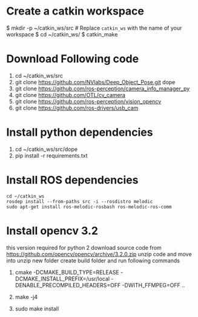 # Create a catkin workspace

 $ mkdir -p ~/catkin_ws/src   # Replace `catkin_ws` with the name of your workspace
 $ cd ~/catkin_ws/
 $ catkin_make
 # Download Following  code
1.  cd ~/catkin_ws/src
2.  git clone https://github.com/NVlabs/Deep_Object_Pose.git dope
3.  git clone https://github.com/ros-perception/camera_info_manager_py
4.  git clone https://github.com/OTL/cv_camera
5.  git clone https://github.com/ros-perception/vision_opencv
6.  git clone https://github.com/ros-drivers/usb_cam
# Install python dependencies

1. cd ~/catkin_ws/src/dope
2. pip install -r requirements.txt
# Install ROS dependencies
```shell
cd ~/catkin_ws
rosdep install --from-paths src -i --rosdistro melodic
sudo apt-get install ros-melodic-rosbash ros-melodic-ros-comm
```

# Install opencv 3.2
this version required for python 2
download source code from https://github.com/opencv/opencv/archive/3.2.0.zip
unzip code and move into unzip new folder 
create build folder and run following commands
1. cmake -DCMAKE_BUILD_TYPE=RELEASE -DCMAKE_INSTALL_PREFIX=/usr/local -DENABLE_PRECOMPILED_HEADERS=OFF -DWITH_FFMPEG=OFF ..

2. make -j4
3. sudo make install
